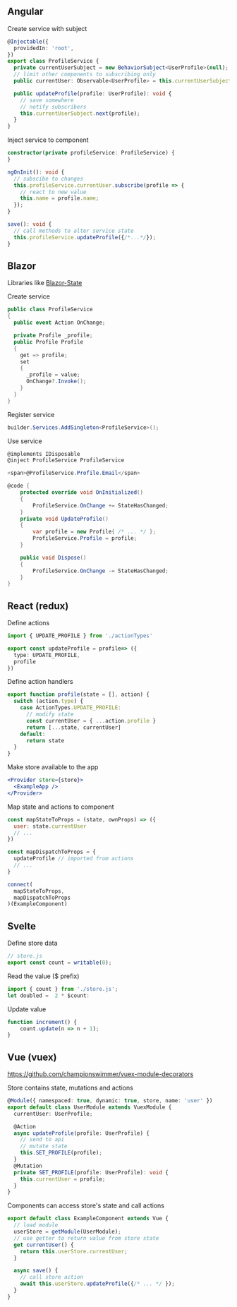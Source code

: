 ## Angular
Create service with subject
``` ts
@Injectable({
  providedIn: 'root',
})
export class ProfileService {
  private currentUserSubject = new BehaviorSubject<UserProfile>(null);
  // limit other components to subscribing only
  public currentUser: Observable<UserProfile> = this.currentUserSubject;

  public updateProfile(profile: UserProfile): void {
    // save somewhere
    // notify subscribers
    this.currentUserSubject.next(profile);
  }
}
```

Inject service to component
``` ts 
constructor(private profileService: ProfileService) {
}

ngOnInit(): void {
  // subscibe to changes
  this.profileService.currentUser.subscribe(profile => {
    // react to new value
    this.name = profile.name;
  });
}

save(): void {
  // call methods to alter service state
  this.profileService.updateProfile({/*...*/});
}

```

## Blazor
Libraries like [Blazor-State](https://github.com/TimeWarpEngineering/blazor-state)


Create service
``` csharp
public class ProfileService
{
  public event Action OnChange;

  private Profile _profile;
  public Profile Profile
  {
    get => profile;
    set 
    {
      _profile = value;
      OnChange?.Invoke();
    }
  }
}
```
Register service
``` csharp
builder.Services.AddSingleton<ProfileService>();
```
Use service
``` csharp
@implements IDisposable
@inject ProfileService ProfileService

<span>@ProfileService.Profile.Email</span>

@code {
    protected override void OnInitialized()
    {
        ProfileService.OnChange += StateHasChanged;
    }
    private void UpdateProfile()
    {
        var profile = new Profile{ /* ... */ };
        ProfileService.Profile = profile;
    }

    public void Dispose()
    {
        ProfileService.OnChange -= StateHasChanged;
    }
}
```

## React (redux)

Define actions
``` ts
import { UPDATE_PROFILE } from './actionTypes'

export const updateProfile = profile=> ({
  type: UPDATE_PROFILE,
  profile
})
```

Define action handlers
``` ts
export function profile(state = [], action) {
  switch (action.type) {
    case ActionTypes.UPDATE_PROFILE:
      // modify state
      const currentUser = { ...action.profile }
      return [...state, currentUser]
    default:
      return state
  }
}
```

Make store available to the app
``` jsx
<Provider store={store}>
  <ExampleApp />
</Provider>
```
Map state and actions to component
``` jsx
const mapStateToProps = (state, ownProps) => ({
  user: state.currentUser
  // ...
})

const mapDispatchToProps = {
  updateProfile // imported from actions
  // ...
}

connect(
  mapStateToProps,
  mapDispatchToProps
)(ExampleComponent)
```
## Svelte

Define store data
``` ts
// store.js
export const count = writable(0);
```

Read the value ($ prefix)
``` ts
import { count } from './store.js';
let doubled =  2 * $count:
```

Update value
``` ts
function increment() {
	count.update(n => n + 1);
}
```
## Vue (vuex)
https://github.com/championswimmer/vuex-module-decorators

Store contains state, mutations and actions
``` ts
@Module({ namespaced: true, dynamic: true, store, name: 'user' })
export default class UserModule extends VuexModule {
  currentUser: UserProfile;

  @Action
  async updateProfile(profile: UserProfile) {
    // send to api
    // mutate state
    this.SET_PROFILE(profile);
  }
  @Mutation
  private SET_PROFILE(profile: UserProfile): void {
    this.currentUser = profile;
  }
}
```
Components can access store's state and call actions
``` ts
export default class ExampleComponent extends Vue {
  // load module
  userStore = getModule(UserModule);
  // use getter to return value from store state
  get currentUser() {
    return this.userStore.currentUser;
  }

  async save() {
    // call store action
    await this.userStore.updateProfile({/* ... */ });
  }
}
```